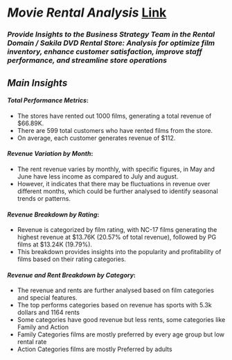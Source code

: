 # _Movie Rental Analysis_ [Link](https://github.com/Naveenkumar9959/Movie-Rental-Analysis)

### _Provide Insights to the Business Strategy Team in the Rental Domain / Sakila DVD Rental Store: Analysis for optimize film inventory, enhance customer satisfaction, improve staff performance, and streamline store operations_

## _Main Insights_
#### _Total Performance Metrics_:
-	The stores have rented out 1000 films, generating a total revenue of $66.89K.
-	There are 599 total customers who have rented films from the store.
-	On average, each customer generates revenue of $112.

#### _Revenue Variation by Month_:
- The rent revenue varies by monthly, with specific figures, in May and June have less income as compared to July and august.
-  However, it indicates that there may be fluctuations in revenue over different months, which could be further analysed to identify seasonal trends or patterns.

#### _Revenue Breakdown by Rating_:
-	Revenue is categorized by film rating, with NC-17 films generating the highest revenue at $13.76K (20.57% of total revenue), followed by PG films at $13.24K (19.79%).
-	This breakdown provides insights into the popularity and profitability of films based on their rating categories.

#### _Revenue and Rent Breakdown by Category_:
- The revenue and rents are further analysed based on film categories and special features.
- The top performs categories based on revenue has sports with 5.3k dollars and 1164 rents
- Some categories have good revenue but less rents, some categories like Family and Action
- Family Categories films are mostly preferred by every age group but low rental rate
- Action Categories films are mostly Preferred by adults  




